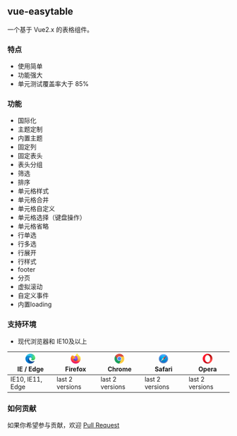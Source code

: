 ## vue-easytable 

一个基于 Vue2.x 的表格组件。
### 特点

- 使用简单
- 功能强大
- 单元测试覆盖率大于 85%

### 功能

- 国际化
- 主题定制
- 内置主题
- 固定列
- 固定表头
- 表头分组
- 筛选
- 排序
- 单元格样式
- 单元格合并
- 单元格自定义
- 单元格选择（键盘操作）
- 单元格省略
- 行单选
- 行多选
- 行展开
- 行样式
- footer
- 分页
- 虚拟滚动
- 自定义事件
- 内置loading

### 支持环境

- 现代浏览器和 IE10及以上

| [<img src="../../images/browsers/edge_48x48.png" alt="IE / Edge" width="24px" height="24px" />](http://godban.github.io/browsers-support-badges/)</br>IE / Edge | [<img src="../../images/browsers/firefox_48x48.png" alt="Firefox" width="24px" height="24px" />](http://godban.github.io/browsers-support-badges/)</br>Firefox | [<img src="../../images/browsers/chrome_48x48.png" alt="Chrome" width="24px" height="24px" />](http://godban.github.io/browsers-support-badges/)</br>Chrome | [<img src="../../images/browsers/safari_48x48.png" alt="Safari" width="24px" height="24px" />](http://godban.github.io/browsers-support-badges/)</br>Safari | [<img src="../../images/browsers/opera_48x48.png" alt="Opera" width="24px" height="24px" />](http://godban.github.io/browsers-support-badges/)</br>Opera | 
| --- | --- | --- | --- | --- | 
| IE10, IE11, Edge | last 2 versions | last 2 versions | last 2 versions | last 2 versions | 


### 如何贡献

如果你希望参与贡献，欢迎 [Pull Request](https://github.com/huangshuwei/vue-easytable/pulls)